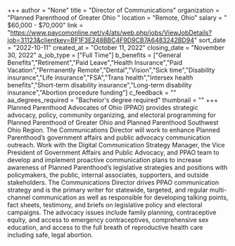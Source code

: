 +++
author = "None"
title = "Director of Communications"
organization = "Planned Parenthood of Greater Ohio "
location = "Remote, Ohio"
salary = " $60,000 - $70,000"
link = "https://www.paycomonline.net/v4/ats/web.php/jobs/ViewJobDetails?job=31123&clientkey=BF1F3E248BBC4F9D9CB7A6483242BD94"
sort_date = "2022-10-11"
created_at = "October 11, 2022"
closing_date = "November 30, 2022"
a_job_type = ["Full Time"]
b_benefits = ["General Benefits","Retirement","Paid Leave","Health Insurance","Paid Vacation","Permanently Remote","Dental","Vision","Sick time","Disability insurance","Life insurance","FSA","Trans health","Intersex health benefits","Short-term disability insurance","Long-term disability insurance","Abortion procedure funding"]
c_feedback = ""
aa_degrees_required = "Bachelor's degree required"
thumbnail = ""
+++
Planned Parenthood Advocates of Ohio (PPAO) provides strategic advocacy, policy, community organizing, and electoral programming for Planned Parenthood of Greater Ohio and Planned Parenthood Southwest Ohio Region. The Communications Director will work to enhance Planned Parenthood’s government affairs and public advocacy communication outreach. Work with the Digital Communication Strategy Manager, the Vice President of Government Affairs and Public Advocacy, and PPAO team to develop and implement proactive communication plans to increase awareness of Planned Parenthood’s legislative strategies and positions with policymakers, the public, internal associates, supporters, and outside stakeholders. The Communications Director drives PPAO communication strategy and is the primary writer for statewide, targeted, and regular multi-channel communication as well as responsible for developing talking points, fact sheets, testimony, and briefs on legislative policy and electoral campaigns. The advocacy issues include family planning, contraceptive equity, and access to emergency contraceptives, comprehensive sex education, and access to the full breath of reproductive health care including safe, legal abortion.